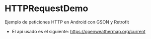 # HTTPRequestDemo 

Ejemplo de peticiones HTTP en Android con GSON y Retrofit

- El api usado es el siguiente: https://openweathermap.org/current
